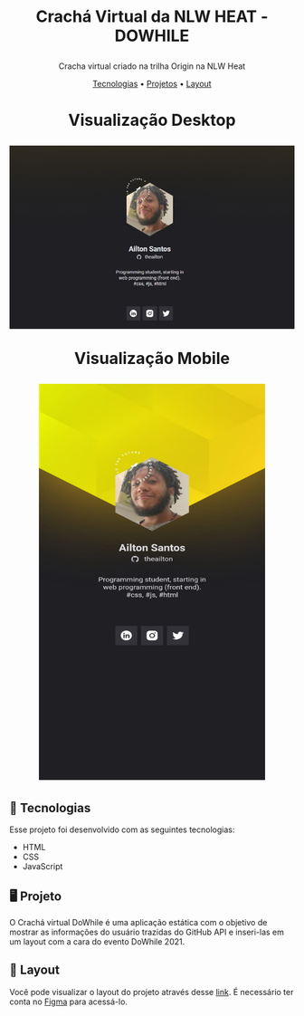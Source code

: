 # <p align="center"> Crachá Virtual da NLW HEAT - DOWHILE </p>
<p align="center">Cracha virtual criado na trilha Origin na NLW Heat</p>
<p align="center">
  <a href="#rocket-tecnologias">Tecnologias</a> • 
  <a href="#desktop_computer-projeto">Projetos</a> • 
  <a href="#pencil-layout">Layout</a>
</p>


<h1 align="center" display="flex">
   <p>Visualização Desktop<p>
   <img alt="Versao Desktop" title="#VersaoDesktop" src="https://github.com/theailton/Cracha-NLW/blob/main/images/VersaoDesktop.jpeg" >
   <p>Visualização Mobile</p>
   <img alt="Versao Mobile" title="#VersaoDesktop" src="https://github.com/theailton/Cracha-NLW/blob/main/images/VersaoMobile.jpeg" width="400px" height="700px">
</h1>

## :rocket: Tecnologias

Esse projeto foi desenvolvido com as seguintes tecnologias:
* HTML
* CSS
* JavaScript

## :desktop_computer: Projeto
O Crachá virtual DoWhile é uma aplicação estática com o objetivo de mostrar as informações do usuário trazidas do GitHub API e inseri-las em um layout com a cara do evento DoWhile 2021.

## :pencil: Layout
Você pode visualizar o layout do projeto através desse <a href="https://www.figma.com/file/9Z2vxc8VTRuZpYjFalCMAl/Badge-Do-While2021-(Copy)?node-id=0%3A1">link</a>. É necessário ter conta no <a href="https://figma.com/">Figma</a> para acessá-lo.
